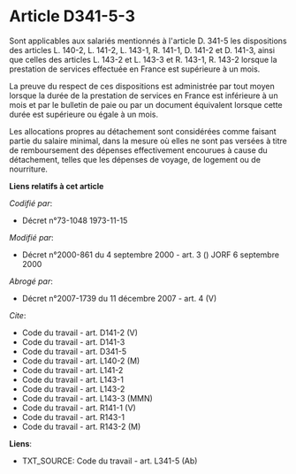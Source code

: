 # Article D341-5-3

Sont applicables aux salariés mentionnés à l'article D. 341-5 les dispositions des articles L. 140-2, L. 141-2, L. 143-1, R.
141-1, D. 141-2 et D. 141-3, ainsi que celles des articles L. 143-2 et L. 143-3 et R. 143-1, R. 143-2 lorsque la prestation
de services effectuée en France est supérieure à un mois.

La preuve du respect de ces dispositions est administrée par tout moyen lorsque la durée de la prestation de services en
France est inférieure à un mois et par le bulletin de paie ou par un document équivalent lorsque cette durée est supérieure
ou égale à un mois.

Les allocations propres au détachement sont considérées comme faisant partie du salaire minimal, dans la mesure où elles ne
sont pas versées à titre de remboursement des dépenses effectivement encourues à cause du détachement, telles que les
dépenses de voyage, de logement ou de nourriture.

**Liens relatifs à cet article**

_Codifié par_:

  - Décret n°73-1048 1973-11-15

_Modifié par_:

  - Décret n°2000-861 du 4 septembre 2000 - art. 3 () JORF 6 septembre 2000

_Abrogé par_:

  - Décret n°2007-1739 du 11 décembre 2007 - art. 4 (V)

_Cite_:

  - Code du travail - art. D141-2 (V)
  - Code du travail - art. D141-3
  - Code du travail - art. D341-5
  - Code du travail - art. L140-2 (M)
  - Code du travail - art. L141-2
  - Code du travail - art. L143-1
  - Code du travail - art. L143-2
  - Code du travail - art. L143-3 (MMN)
  - Code du travail - art. R141-1 (V)
  - Code du travail - art. R143-1
  - Code du travail - art. R143-2 (M)

**Liens**:

  - TXT_SOURCE: Code du travail - art. L341-5 (Ab)
